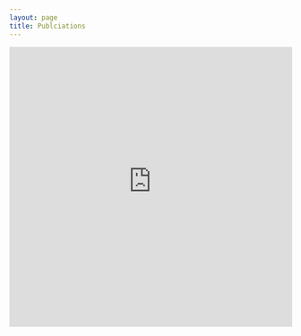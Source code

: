 ```yaml
---
layout: page
title: Publciations
---
```


<iframe width="505" height="500"
src="https://haltools.archives-ouvertes.fr/Public/afficheRequetePubli.php?solrQuery=localReference_t%3Apulse&CB_auteur=oui&CB_titre=oui&CB_article=oui&langue=Anglais&tri_exp=annee_publi&tri_exp2=typdoc&tri_exp3=date_publi&ordre_aff=TA&Fen=Aff&css=../css/VisuRubriqueEncadre.css"
FRAMEBORDER="0" scrolling="auto" ></iframe>
